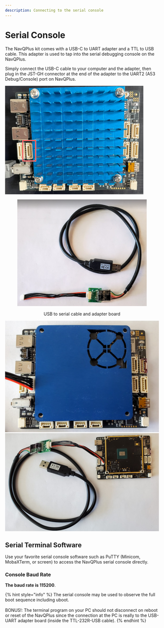 ```yaml
---
description: Connecting to the serial console
---
```


# Serial Console

The NavQPlus kit comes with a USB-C to UART adapter and a TTL to USB cable. This adapter is used to tap into the serial debugging console on the NavQPlus.

Simply connect the USB-C cable to your computer and the adapter, then plug in the JST-GH connector at the end of the adapter to the UART2 (A53 Debug/Console) port on NavQPlus.

![Location of UART2](<../../.gitbook/assets/image (1) (1) (1) (1).png>)

<div align="center">

<figure><img src="../../.gitbook/assets/image (4) (2).png" alt=""><figcaption><p>USB to serial cable and adapter board</p></figcaption></figure>

</div>

<img src="../../.gitbook/assets/image (8).png" alt="" data-size="original"><img src="../../.gitbook/assets/image (3).png" alt="" data-size="original">

## Serial Terminal Software

Use your favorite serial console software such as PuTTY (Minicom, MobaXTerm, or screen) to access the NavQPlus serial console directly.&#x20;

### **Console Baud Rate**

**The baud rate is 115200**.

{% hint style="info" %}
The serial console may be used to observe the full boot sequence including uboot. \
\
BONUS!: The terminal program on your PC should not disconnect on reboot or reset of the NavQPlus since the connection at the PC is really to the USB-UART adapter board (inside the TTL-232R-USB cable).
{% endhint %}

